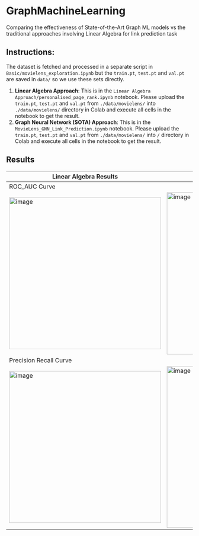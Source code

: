 # GraphMachineLearning
Comparing the effectiveness of State-of-the-Art Graph ML models vs the traditional approaches involving Linear Algebra for link prediction task


## Instructions:
The dataset is fetched and processed in a separate script in `Basic/movielens_exploration.ipynb` but the `train.pt`, `test.pt` and `val.pt` are saved in `data/` so we use these sets directly. <be>
1. **Linear Algebra Approach**: This is in the `Linear Algebra Approach/personalised_page_rank.ipynb` notebook. Please upload the `train.pt`, `test.pt` and `val.pt` from `./data/movielens/` into `./data/movielens/` directory in Colab and execute all cells in the notebook to get the result.
2. **Graph Neural Network (SOTA) Approach**: This is in the `MovieLens_GNN_Link_Prediction.ipynb` notebook. Please upload the `train.pt`, `test.pt` and `val.pt` from `./data/movielens/` into `/` directory in Colab and execute all cells in the notebook to get the result.

## Results

| Linear Algebra Results | Graph Neural Network (SOTA) Results |
|---|---|
| ROC_AUC Curve  |   |
| <img width="410" alt="image" src="https://github.com/AbdullahAshfaq/GraphMachineLearning/assets/68285463/6a410260-fd55-4ce9-9a50-21e04fa28615">  |  <img width="437" alt="image" src="https://github.com/AbdullahAshfaq/GraphMachineLearning/assets/30476158/b62b4321-d5ec-4fcb-b19e-b0e0c4bec735"> |
|  Precision Recall Curve |  |
|  <img width="410" alt="image" src="https://github.com/AbdullahAshfaq/GraphMachineLearning/assets/68285463/245334bd-990f-441c-ad87-86fc1f1e9ce1"> |  <img width="436" alt="image" src="https://github.com/AbdullahAshfaq/GraphMachineLearning/assets/30476158/db7df2f1-3a71-4461-968d-02dbff731471"> |
